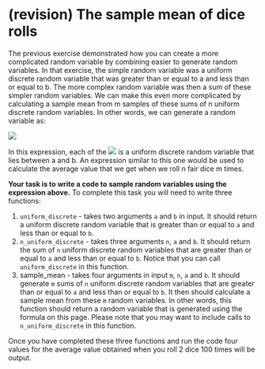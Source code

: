 # (revision) The sample mean of dice rolls

The previous exercise demonstrated how you can create a more complicated random variable by combining easier to generate random variables.  In that exercise, the simple random variable was a uniform discrete random variable that was greater than or equal to a and less than or equal to b.  The more complex random variable was then a sum of these simpler random variables.  We can make this even more complicated by calculating a sample mean from m samples of these sums of n uniform discrete random variables.  In other words, we can generate a random variable as:

![](https://render.githubusercontent.com/render/math?math=\overline{Y}=\frac{1}{m}\sum_{i=1}^{m}\sum_{j=1}^{n}X_{ij})

In this expression, each of the ![](https://render.githubusercontent.com/render/math?math=X_{ij}) is a uniform discrete random variable that lies between a and b.  An expression similar to this one would be used to calculate the average value that we get when we roll n fair dice m times.

__Your task is to write a code to sample random variables using the expression above.__  To complete this task you will need to write three functions:

1. `uniform_discrete` - takes two arguments `a` and `b` in input.  It should return a uniform discrete random variable that is greater than or equal to `a` and less than or equal to `b`.
2. `n_uniform_discrete` - takes three arguments `n`, `a` and `b`.  It should return the sum of `n` uniform discrete random variables that are greater than or equal to `a` and less than or equal to `b`.  Notice that you can call `uniform_discrete` in this function.
3. sample_mean - takes four arguments in input `m`, `n`, `a` and `b`.  It should generate `m` sums of `n` uniform discrete random variables that are greater than or equal to `a` and less than or equal to `b`.  It then should calculate a sample mean from these `m` random variables.  In other words, this function should return a random variable that is generated using the formula on this page.  Please note that you may want to include calls to `n_uniform_discrete` in this function.

Once you have completed these three functions and run the code four values for the average value obtained when you roll 2 dice 100 times will be output.

